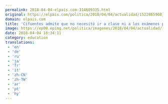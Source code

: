 ```yaml
---
permalink: 2018-04-04-elpais.com-314609335.html
original: https://elpais.com/politica/2018/04/04/actualidad/1522865908_302096.html#?ref=rss&format=simple&link=link
domain: elpais.com
title: 'Cifuentes admite que no necesitó ir a clase ni a los exámenes porque existía esa opción en su máster'
image: https://ep00.epimg.net/politica/imagenes/2018/04/04/actualidad/1522865908_302096_1522866107_rrss_normal.jpg
date: 2018-04-04 18:34:11
category: education
translations: 
 - 'en'
 - 'de'
 - 'ru'
 - 'ja'
 - 'fr'
 - 'it'
 - 'zh-CN'
 - 'zh-TW'
 - 'ar'
 - 'pt'
 - 'hy'
---
```


